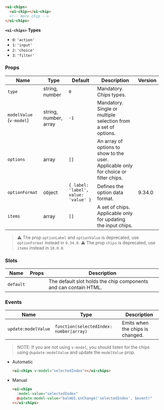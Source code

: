 ```html
<ui-chips>
  <ui-chip></ui-chip>
  <!-- more chip -->
</ui-chips>
```

**`<ui-chips>` Types**

- `0`: `'action'`
- `1`: `'input'`
- `2`: `'choice'`
- `3`: `'filter'`

### Props

| Name                     | Type                  | Default                              | Description                                                                          | Version |
| ------------------------ | --------------------- | ------------------------------------ | ------------------------------------------------------------------------------------ | ------- |
| `type`                   | string, number        | `0`                                  | Mandatory. Chips types.                                                              |         |
| `modelValue` (`v-model`) | string, number, array | `-1`                                 | Mandatory. Single or multiple selection from a set of options.                       |         |
| `options`                | array                 | `[]`                                 | An array of options to show to the user. Applicable only for choice or filter chips. |         |
| `optionFormat`           | object                | `{ label: 'label', value: 'value' }` | Defines the option data format.                                                      | 9.34.0  |
| `items`                  | array                 | `[]`                                 | A set of chips. Applicable only for updating the input chips.                        |         |

> ⚠️ The prop `optionLabel` and `optionValue` is deprecated, use `optionFormat` instead in `9.34.0`.
> ⚠️ The prop `chips` is deprecated, use `items` instead in `10.0.0`.

### Slots

| Name      | Props | Description                                                      |
| --------- | ----- | ---------------------------------------------------------------- |
| `default` |       | The default slot holds the chip components and can contain HTML. |

### Events

| Name                | Type                                     | Description                      |
| ------------------- | ---------------------------------------- | -------------------------------- |
| `update:modelValue` | `function(selectedIndex: number\|array)` | Emits when the chips is changed. |

> NOTE: If you are not using `v-model`, you should listen for the chips using `@update:modelValue` and update the `modelValue` prop.

- Automatic

  ```html
  <ui-chips v-model="selectedIndex"></ui-chips>
  ```

- Manual

  ```html
  <ui-chips
    :model-value="selectedIndex"
    @update:model-value="balmUI.onChange('selectedIndex', $event)"
  ></ui-chips>
  ```
